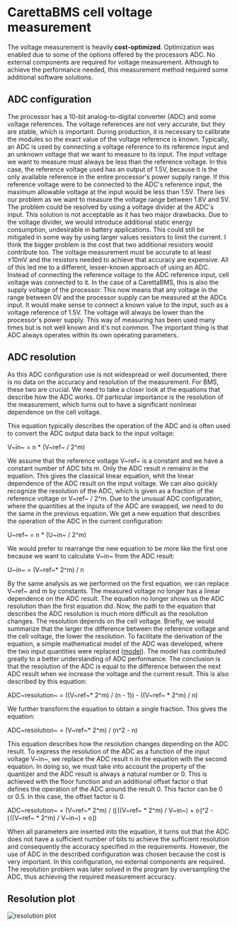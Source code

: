 # CarettaBMS cell voltage measurement

The voltage measurement is heavily **cost-optimized**. Optimization was enabled due to some of the options offered by the processors ADC. No external components are required for voltage measurement. Although to achieve the performance needed, this measurement method required some additional software solutions.

## ADC configuration

The processor has a 10-bit analog-to-digital converter (ADC) and some voltage references. The voltage references are not very accurate, but they are stable, which is important. During production, it is necessary to calibrate the modules so the exact value of the voltage reference is known. Typically, an ADC is used by connecting a voltage reference to its reference input and an unknown voltage that we want to measure to its input. The input voltage we want to measure must always be less than the reference voltage. In this case, the reference voltage used has an output of 1.5V, because it is the only available reference in the entire processor's power supply range. If this reference voltage were to be connected to the ADC's reference input, the maximum allowable voltage at the input would be less than 1.5V. There lies our problem as we want to measure the voltage range between 1.8V and 5V. The problem could be resolved by using a voltage divider at the ADC's input. This solution is not acceptable as it has two major drawbacks. Due to the voltage divider, we would introduce additional static energy consumption, undesirable in battery applications. This could still be mitigated in some way by using larger values resistors to limit the current. I think the bigger problem is the cost that two additional resistors would contribute too. The voltage measurement must be accurate to at least ±10mV and the resistors needed to achieve that accuracy are expensive. All of this led me to a different, lesser-known approach of using an ADC. Instead of connecting the reference voltage to the ADC reference input, cell voltage was connected to it. In the case of a CarettaBMS, this is also the supply voltage of the processor. This now means that any voltage in the range between 0V and the processor supply can be measured at the ADCs input. It would make sense to connect a known value to the input, such as a voltage reference of 1.5V. The voltage will always be lower than the processor's power supply. This way of measuring has been used many times but is not well known and it's not common. The important thing is that ADC always operates within its own operating parameters.

## ADC resolution

As this ADC configuration use is not widespread or well documented, there is no data on the accuracy and resolution of the measurement. For BMS, these two are crucial. We need to take a closer look at the equations that describe how the ADC works. Of particular importance is the resolution of the measurement, which turns out to have a significant nonlinear dependence on the cell voltage.

This equation typically describes the operation of the ADC and is often used to convert the ADC output data back to the input voltage:

V~in~ = n * (V~ref~ / 2^m)

We assume that the reference voltage V~ref~ is a constant and we have a constant number of ADC bits m. Only the ADC result n remains in the equation. This gives the classical linear equation, whit the linear dependence of the ADC result on the input voltage. We can also quickly recognize the resolution of the ADC, which is given as a fraction of the reference voltage or V~ref~ / 2^m. Due to the unusual ADC configuration, where the quantities at the inputs of the ADC are swapped, we need to do the same in the previous equation. We get a new equation that describes the operation of the ADC in the current configuration:

U~ref~ = n * (U~in~ / 2^m)

We would prefer to rearrange the new equation to be more like the first one because we want to calculate V~in~ from the ADC result:

U~in~ = (V~ref~* 2^m) / n

By the same analysis as we performed on the first equation, we can replace V~ref~ and m by constants. The measured voltage no longer has a linear dependence on the ADC result. The equation no longer shows us the ADC resolution than the first equation did. Now, the path to the equation that describes the ADC resolution is much more difficult as the resolution changes. The resolution depends on the cell voltage. Briefly, we would summarize that the larger the difference between the reference voltage and the cell voltage, the lower the resolution. To facilitate the derivation of the equation, a simple mathematical model of the ADC was developed, where the two input quantities were replaced ([model](https://www.desmos.com/calculator/vjn2ooxamo)). The model has contributed greatly to a better understanding of ADC performance. The conclusion is that the resolution of the ADC is equal to the difference between the next ADC result when we increase the voltage and the current result. This is also described by this equation:

ADC~resolution~ = ((V~ref~* 2^m) / (n - 1)) - ((V~ref~ * 2^m) / n)

We further transform the equation to obtain a single fraction. This gives the equation:

ADC~resolution~ = (V~ref~* 2^m) / (n^2 - n)

This equation describes how the resolution changes depending on the ADC result. To express the resolution of the ADC as a function of the input voltage V~in~, we replace the ADC result n in the equation with the second equation. In doing so, we must take into account the property of the quantizer and the ADC result is always a natural number or 0. This is achieved with the floor function and an additional offset factor o that defines the operation of the ADC around the result 0. This factor can be 0 or 0.5. In this case, the offset factor is 0.

ADC~resolution~ = (V~ref~* 2^m) / (⌊((V~ref~ * 2^m) /  V~in~) + o⌋^2 - ⌊((V~ref~ * 2^m) /  V~in~) + o⌋)

When all parameters are inserted into the equation, it turns out that the ADC does not have a sufficient number of bits to achieve the sufficient resolution and consequently the accuracy specified in the requirements. However, the use of ADC in the described configuration was chosen because the cost is very important. In this configuration, no external components are required. The resolution problem was later solved in the program by oversampling the ADC, thus achieving the required measurement accuracy.

## Resolution plot

![resolution plot](https://lh3.googleusercontent.com/pw/ACtC-3ePORLqa8Smkg_z0__5UWd1rBYtfSRIRth2WArpwPpHWpZ6BsILK0H6cNrEdEY8IwsqnrlszDuOfHORDLW9j97GTwE0JbK5Te87Eg5hu9QEL0FHHCZtLZtqtYjSHnfjMj4yC7PIgTZ6GUh_wfz8PJs8kQ=w1005-h757-no)